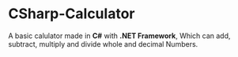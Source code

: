 # CSharp-Calculator

A basic calulator made in **C#** with **.NET Framework**,
Which can add, subtract, multiply and divide whole and decimal Numbers.
